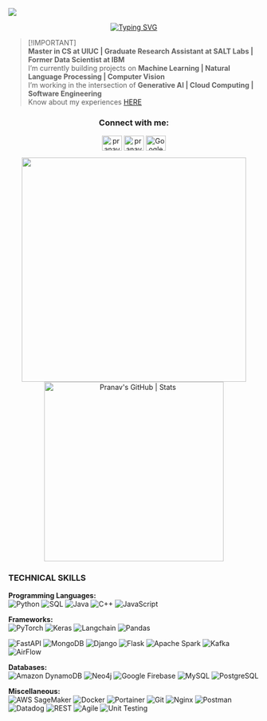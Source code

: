 ![](https://komarev.com/ghpvc/?username=pranavsharma9&color=blueviolet&base=160)

<p align="center"> <a href="https://git.io/typing-svg"><img src="https://readme-typing-svg.demolab.com?font=Source+Serif+Pro&weight=600&size=60&duration=8000&pause=1000&color=efe5fd&center=true&vCenter=true&width=800&lines=+_%2F%5C_+NAMASTE+_%2F%5C_;Hi+I+am+Pranav!" alt="Typing SVG" /></a></p>

>[!IMPORTANT]\
> **Master in CS at UIUC | Graduate Research Assistant at SALT Labs | Former Data Scientist at IBM** <br>
>I’m currently building projects on **Machine Learning | Natural Language Processing | Computer Vision** <br>
>I’m working in the intersection of **Generative AI | Cloud Computing | Software Engineering** <br>
>Know about my experiences [HERE](https://drive.google.com/file/d/1mCNHMcQJyPEwIjeUurvqvHdeUi-hTpOf/view?usp=sharing) <br>

<h3 align="center">Connect with me:</h3>
<p align="center">
<a href="https://www.linkedin.com/in/ps511/" target="blank"><img align="center" src="https://raw.githubusercontent.com/rahuldkjain/github-profile-readme-generator/master/src/images/icons/Social/linked-in-alt.svg" alt="pranavsharma9" height="30" width="40" /></a>
<a href="https://leetcode.com/u/pspranavsharma9/" target="blank"><img align="center" src="https://raw.githubusercontent.com/rahuldkjain/github-profile-readme-generator/master/src/images/icons/Social/leet-code.svg" alt="pranavsharma9" height="30" width="40" /></a>
<a href="https://scholar.google.com/citations?user=taEsNisAAAAJ&hl=en&oi=sra" target="blank">
  <img align="center" src="https://raw.githubusercontent.com/pranavsharma9/Exploring-Image-Characteristics-to-Augment-Defense-against-Adversarial-Attacks/refs/heads/master/report/icons8-google-scholar.svg?token=GHSAT0AAAAAAC6C5Y7YUZ4QOHSOAXA7FBOSZ6ZZWKQ" alt="Google Scholar" height="30" width="40" />
</a>


<p align="center">
  <img src="https://user-images.githubusercontent.com/74038190/212749447-bfb7e725-6987-49d9-ae85-2015e3e7cc41.gif" width="450" />
  <a href="https://quira.sh?utm_source=widgets&utm_campaign=pranavsharma9">
    <img src="https://stats.quira.sh/pranavsharma9/github?theme=dark" alt="Pranav's GitHub | Stats" width="360"/>
  </a>
</p>

### **TECHNICAL SKILLS**

**Programming Languages:** <br>
![Python](https://img.shields.io/badge/python-%2314354C.svg?style=for-the-badge&logo=python&logoColor=white)
![SQL](https://img.shields.io/badge/sql-%23476A98.svg?style=for-the-badge&logo=postgresql&logoColor=white)
![Java](https://img.shields.io/badge/java-%23ED8B00.svg?style=for-the-badge&logo=java&logoColor=white)
![C++](https://img.shields.io/badge/c++-%2300599C.svg?style=for-the-badge&logo=c%2B%2B&logoColor=white)
![JavaScript](https://img.shields.io/badge/javascript-%23323330.svg?style=for-the-badge&logo=javascript&logoColor=%23F7DF1E)

**Frameworks:** <br>
![PyTorch](https://img.shields.io/badge/PyTorch-EE4C2C?style=for-the-badge&logo=pytorch&logoColor=white)
![Keras](	https://img.shields.io/badge/Keras-FF0000?style=for-the-badge&logo=keras&logoColor=white)
![Langchain](https://img.shields.io/badge/langchain-1C3C3C?style=for-the-badge&logo=langchain&logoColor=white)
![Pandas](	https://img.shields.io/badge/Pandas-2C2D72?style=for-the-badge&logo=pandas&logoColor=white)

![FastAPI](https://img.shields.io/badge/FastAPI-005571?style=for-the-badge&logo=fastapi)
![MongoDB](https://img.shields.io/badge/mongodb-%2347A248.svg?style=for-the-badge&logo=mongodb&logoColor=white)
![Django](https://img.shields.io/badge/django-%23092E20.svg?style=for-the-badge&logo=django&logoColor=white)
![Flask](https://img.shields.io/badge/flask-%23000.svg?style=for-the-badge&logo=flask&logoColor=white)
![Apache Spark](https://img.shields.io/badge/Apache%20Spark-E25A1C.svg?style=for-the-badge&logo=apache-spark&logoColor=white)
![Kafka](https://img.shields.io/badge/kafka-%23231F20.svg?style=for-the-badge&logo=apachekafka&logoColor=white)
![AirFlow](https://img.shields.io/badge/Airflow-017CEE?style=for-the-badge&logo=Apache%20Airflow&logoColor=white)


**Databases:** <br>
![Amazon DynamoDB](https://img.shields.io/badge/amazon%20dynamodb-%23232F3E.svg?style=for-the-badge&logo=amazon-dynamodb&logoColor=white)
![Neo4j](https://img.shields.io/badge/neo4j-%2300AFAA.svg?style=for-the-badge&logo=neo4j&logoColor=white)
![Google Firebase](https://img.shields.io/badge/firebase-%23039BE5.svg?style=for-the-badge&logo=firebase)
![MySQL](https://img.shields.io/badge/mysql-%2300f.svg?style=for-the-badge&logo=mysql&logoColor=white)
![PostgreSQL](https://img.shields.io/badge/postgresql-%23336791.svg?style=for-the-badge&logo=postgresql&logoColor=white)


**Miscellaneous:** <br>
![AWS SageMaker](https://img.shields.io/badge/AWS-SageMaker-%23FF9900.svg?style=for-the-badge&logo=amazon-aws&logoColor=white)
![Docker](https://img.shields.io/badge/docker-%232496ED.svg?style=for-the-badge&logo=docker&logoColor=white)
![Portainer](https://img.shields.io/badge/Portainer-13BEF9?style=for-the-badge&logo=portainer&logoColor=white)
![Git](https://img.shields.io/badge/git-%23F05033.svg?style=for-the-badge&logo=git&logoColor=white)
![Nginx](https://img.shields.io/badge/nginx-%23009639.svg?style=for-the-badge&logo=nginx&logoColor=white)
![Postman](https://img.shields.io/badge/postman-%23FF6C37.svg?style=for-the-badge&logo=postman&logoColor=white)
![Datadog](https://img.shields.io/badge/DATADOG-632CA6?style=for-the-badge&logo=datadog&logoColor=white)
![REST](https://img.shields.io/badge/rest-%2320232a.svg?style=for-the-badge&logo=rest&logoColor=white)
![Agile](https://img.shields.io/badge/agile-%23000000.svg?style=for-the-badge)
![Unit Testing](https://img.shields.io/badge/unit%20testing-%23000.svg?style=for-the-badge)
